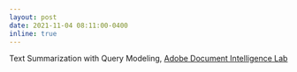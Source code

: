 ```yaml
---
layout: post
date: 2021-11-04 08:11:00-0400
inline: true
---
```


Text Summarization with Query Modeling, [Adobe Document Intelligence Lab](https://research.adobe.com/research/document-intelligence/)